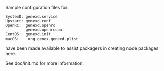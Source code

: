 Sample configuration files for:
```
SystemD: genexd.service
Upstart: genexd.conf
OpenRC:  genexd.openrc
         genexd.openrcconf
CentOS:  genexd.init
macOS:    org.genex.genexd.plist
```
have been made available to assist packagers in creating node packages here.

See doc/init.md for more information.
